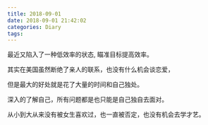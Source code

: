 ```yaml
---
title: 2018-09-01
date: 2018-09-01 21:42:02
categories: Diary
tags:
---
```


最近又陷入了一种低效率的状态, 瞄准目标提高效率。

其实在美国虽然断绝了亲人的联系，也没有什么机会谈恋爱，

但是最大的好处就是花了大量的时间和自己独处。

深入的了解自己，所有问题都是也只能是自己独自去面对。


从小到大从来没有被女生喜欢过，也一直被否定，也没有机会去学才艺。





